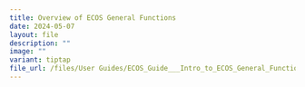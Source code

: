 ```yaml
---
title: Overview of ECOS General Functions
date: 2024-05-07
layout: file
description: ""
image: ""
variant: tiptap
file_url: /files/User Guides/ECOS_Guide___Intro_to_ECOS_General_Functions_7_May_2024.pdf
---
```


